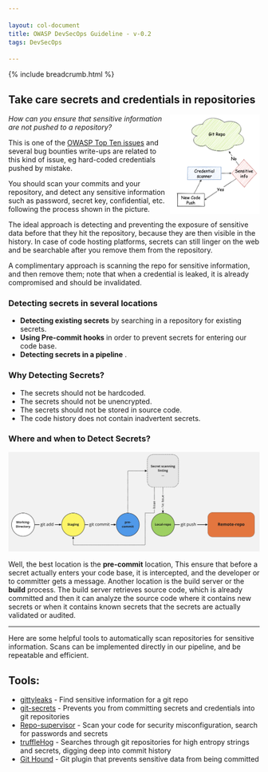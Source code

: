 ```yaml
---

layout: col-document
title: OWASP DevSecOps Guideline - v-0.2
tags: DevSecOps

---
```


{% include breadcrumb.html %}

## Take care secrets and credentials in repositories

<img align="right" width="180" height="200" src="/latest/assets/images/Cred scanning.png">
<em>How can you ensure that sensitive information are not pushed to a repository?</em>

This is one of the [OWASP Top Ten issues](https://owasp.org/www-project-top-ten/2017/A3_2017-Sensitive_Data_Exposure) and
several bug bounties write-ups are related to this kind of issue, eg hard-coded credentials pushed by mistake.

You should scan your commits and your repository, and detect any sensitive information such as password, secret key, confidential, etc.
following the process shown in the picture.
<br/>

The ideal approach is detecting and preventing the exposure of sensitive data before that they hit the repository,
because they are then visible in the history. In case of code hosting platforms, secrets can still linger 
on the web and be searchable after you remove them from the repository.

A complimentary approach is scanning the repo for sensitive information, and then remove them;
note that when a credential is leaked, it is already compromised and should be invalidated.

### Detecting secrets in several locations
- **Detecting existing secrets** by searching in a repository for existing secrets.
- **Using Pre-commit hooks** in order to prevent secrets for entering our code base.
- **Detecting secrets in a pipeline** .

### Why Detecting Secrets?
+ The secrets should not be hardcoded.
+ The secrets should not be unencrypted.
+ The secrets should not be stored in source code.
+ The code history does not contain inadvertent secrets.

### Where and when to Detect Secrets?
![Pre Commit](/latest/assets/images/pre-commit.png)

Well, the best location is the **pre-commit** location, This ensure that before a secret actually enters your code base, it is intercepted, and the developer or to committer gets a message. Another location is the build server or the **build** process. The build server retrieves source code, which is already committed and then it can analyze the source code where it contains new secrets or when it contains known secrets that the secrets are actually validated or audited.

---
Here are some helpful tools to automatically scan repositories for sensitive information.
Scans can be implemented directly in our pipeline, and be repeatable and efficient. 

## Tools:

+ [gittyleaks](https://github.com/kootenpv/gittyleaks) - Find sensitive information for a git repo
+ [git-secrets](https://github.com/awslabs/git-secrets) - Prevents you from committing secrets and credentials into git repositories
+ [Repo-supervisor](https://github.com/auth0/repo-supervisor) - Scan your code for security misconfiguration, search for passwords and secrets
+ [truffleHog](https://github.com/dxa4481/truffleHog) - Searches through git repositories for high entropy strings and secrets, digging deep into commit history
+ [Git Hound](https://github.com/ezekg/git-hound) - Git plugin that prevents sensitive data from being committed
